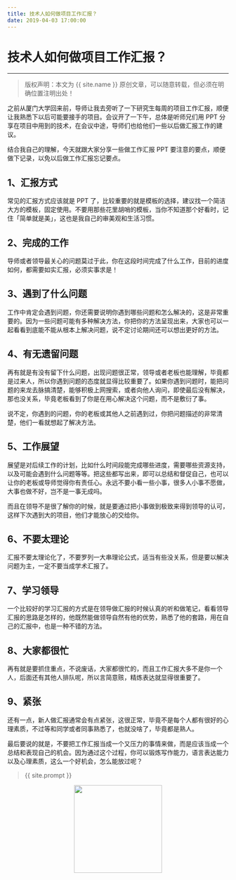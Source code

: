 ```yaml
---
title: 技术人如何做项目工作汇报？
date: 2019-04-03 17:00:00
---
```

# 技术人如何做项目工作汇报？
***
> 版权声明：本文为 {{ site.name }} 原创文章，可以随意转载，但必须在明确位置注明出处！

之前从厦门大学回来前，导师让我去旁听了一下研究生每周的项目工作汇报，顺便让我熟悉下以后可能要接手的项目。会议开了一下午，总体是听师兄们用 PPT 分享在项目中用到的技术，在会议中途，导师们也给他们一些以后做汇报工作的建议。

结合我自己的理解，今天就跟大家分享一些做工作汇报 PPT 要注意的要点，顺便做下记录，以免以后做工作汇报忘记要点。

## 1、汇报方式

常见的汇报方式应该就是 PPT 了，比较重要的就是模板的选择，建议找一个简洁大方的模板，固定使用。不要用那些花里胡哨的模板，当你不知道那个好看时，记住「简单就是美」，这也是我自己的审美观和生活习惯。

## 2、完成的工作

导师或者领导最关心的问题莫过于此，你在这段时间完成了什么工作，目前的进度如何，都需要如实汇报，必须实事求是！

## 3、遇到了什么问题

工作中肯定会遇到问题，你还需要说明你遇到哪些问题和怎么解决的，这是非常重要的。因为一些问题可能有多种解决方法，你把你的方法呈现出来，大家也可以一起看看到底能不能从根本上解决问题，说不定讨论期间还可以想出更好的方法。

## 4、有无遗留问题

再有就是有没有留下什么问题，出现问题很正常，领导或者老板也能理解，毕竟都是过来人，所以你遇到问题的态度就显得比较重要了。如果你遇到问题时，能把问题的来龙去脉搞清楚，能够积极上网搜索，或者向他人询问，即使最后没有解决，那也没关系，毕竟老板看到了你是在用心解决这个问题，而不是敷衍了事。

说不定，你遇到的问题，你的老板或其他人之前遇到过，你把问题描述的非常清楚，他们一看就想起了解决方法。

## 5、工作展望

展望是对后续工作的计划，比如什么时间段能完成哪些进度，需要哪些资源支持，以及可能会遇到什么问题等等。把这些都写出来，即可以总结和督促自己，也可以让你的老板或导师觉得你有责任心。永远不要小看一些小事，很多人小事不愿做，大事也做不好，岂不是一事无成吗。

而且在领导不是很了解你的时候，就是要通过把小事做到极致来得到领导的认可，这样下次遇到大的项目，他们才能放心的交给你。

## 6、不要太理论

汇报不要太理论化了，不要罗列一大串理论公式，适当有些没关系，但是要以解决问题为主，一定不要当成学术汇报了。

## 7、学习领导

一个比较好的学习汇报的方式是在领导做汇报的时候认真的听和做笔记，看看领导汇报的思路是怎样的，他既然能做领导自然有他的优势，熟悉了他的套路，用在自己的汇报中，也是一种不错的方法。

## 8、大家都很忙

再有就是要抓住重点，不说废话，大家都很忙的，而且工作汇报大多不是你一个人，后面还有其他人排队呢，所以言简意赅，精炼表达就显得很重要了。

## 9、紧张
还有一点，新人做汇报通常会有点紧张，这很正常，毕竟不是每个人都有很好的心理素质，不过等和同学或者同事熟悉了，也就没啥了，毕竟都是熟人。

最后要说的就是，不要把工作汇报当成一个又压力的事情来做，而是应该当成一个总结和表现自己的机会。因为通过这个过程，你可以锻炼写作能力，语言表达能力以及心理素质，这么一个好机会，怎么能放过呢？
> {{ site.prompt }}

<div  align="center">
<img src="{{ site.url }}/images/wechart.jpg" width = "200" height = "200"/>
